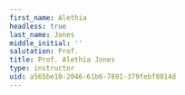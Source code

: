 ```yaml
---
first_name: Alethia
headless: true
last_name: Jones
middle_initial: ''
salutation: Prof.
title: Prof. Alethia Jones
type: instructor
uid: a565be10-2046-61b6-7891-379febf8014d
---
```

